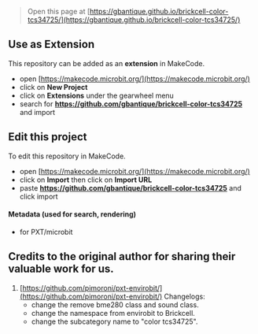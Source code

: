 
> Open this page at [https://gbantique.github.io/brickcell-color-tcs34725/](https://gbantique.github.io/brickcell-color-tcs34725/)

## Use as Extension

This repository can be added as an **extension** in MakeCode.

* open [https://makecode.microbit.org/](https://makecode.microbit.org/)
* click on **New Project**
* click on **Extensions** under the gearwheel menu
* search for **https://github.com/gbantique/brickcell-color-tcs34725** and import

## Edit this project

To edit this repository in MakeCode.

* open [https://makecode.microbit.org/](https://makecode.microbit.org/)
* click on **Import** then click on **Import URL**
* paste **https://github.com/gbantique/brickcell-color-tcs34725** and click import

#### Metadata (used for search, rendering)

* for PXT/microbit
<script src="https://makecode.com/gh-pages-embed.js"></script><script>makeCodeRender("{{ site.makecode.home_url }}", "{{ site.github.owner_name }}/{{ site.github.repository_name }}");</script>

## Credits to the original author for sharing their valuable work for us.

1. [https://github.com/pimoroni/pxt-envirobit/](https://github.com/pimoroni/pxt-envirobit/)
Changelogs:
    * change the remove bme280 class and sound class.
    * change the namespace from envirobit to Brickcell.
    * change the subcategory name to "color tcs34725".
    